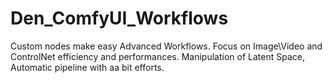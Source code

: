 # Den_ComfyUI_Workflows
Custom nodes make easy Advanced Workflows. 
Focus on Image\Video and ControlNet efficiency and performances.
Manipulation of Latent Space, Automatic pipeline with aa bit efforts.
